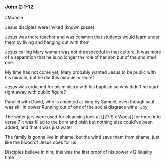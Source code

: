 ### John 2:1-12
#Miracle


Jesus disciples were invited (known posse)

Jesus was there teacher and was common that students would learn under them by living and hanging out with them

Jesus calling Mary woman was not disrespectful in that culture. It was more of a separation that he is no longer the role of her son but of the anointed one.

My time has not come yet, Mary probably wanted Jesus to be public with his miracle, but he did this miracle in secret

Jesus was ordained for his ministry with his baptism so why didn't he start right away with public figure?

Parallel with David, who is anointed as king by Samuel, even though saul was still in power
Running out of one of the social disgrace wine=Joy

The water jars were used for cleansing look at [[27 Six Woes]] for more info 
verse 7 it was filled to the brim and plain but nothing else could've been added, and that it was just water

The family is gonna live in shame, but the wind save them from shame, just like the blood of Jesus does for us

Disciples believe in him, this was the first proof of his power
v12 Quality time


